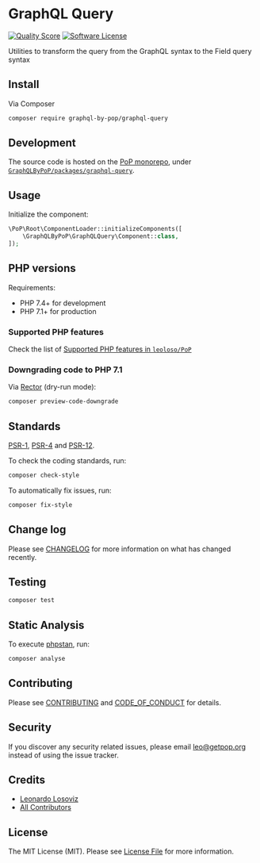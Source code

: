 # GraphQL Query

<!-- [![Build Status][ico-travis]][link-travis] -->
[![Quality Score][ico-code-quality]][link-code-quality]
[![Software License][ico-license]](LICENSE.md)

<!--
[![Latest Version on Packagist][ico-version]][link-packagist]
[![Coverage Status][ico-scrutinizer]][link-scrutinizer]
[![Total Downloads][ico-downloads]][link-downloads]
-->

Utilities to transform the query from the GraphQL syntax to the Field query syntax

## Install

Via Composer

``` bash
composer require graphql-by-pop/graphql-query
```

## Development

The source code is hosted on the [PoP monorepo](https://github.com/leoloso/PoP), under [`GraphQLByPoP/packages/graphql-query`](https://github.com/leoloso/PoP/tree/master/layers/GraphQLByPoP/packages/graphql-query).

## Usage

Initialize the component:

``` php
\PoP\Root\ComponentLoader::initializeComponents([
    \GraphQLByPoP\GraphQLQuery\Component::class,
]);
```

## PHP versions

Requirements:

- PHP 7.4+ for development
- PHP 7.1+ for production

### Supported PHP features

Check the list of [Supported PHP features in `leoloso/PoP`](https://github.com/leoloso/PoP/#supported-php-features)

### Downgrading code to PHP 7.1

Via [Rector](https://github.com/rectorphp/rector) (dry-run mode):

```bash
composer preview-code-downgrade
```

## Standards

[PSR-1](https://www.php-fig.org/psr/psr-1), [PSR-4](https://www.php-fig.org/psr/psr-4) and [PSR-12](https://www.php-fig.org/psr/psr-12).

To check the coding standards, run:

``` bash
composer check-style
```

To automatically fix issues, run:

``` bash
composer fix-style
```

## Change log

Please see [CHANGELOG](CHANGELOG.md) for more information on what has changed recently.

## Testing

``` bash
composer test
```

## Static Analysis

To execute [phpstan](https://github.com/phpstan/phpstan), run:

``` bash
composer analyse
```

## Contributing

Please see [CONTRIBUTING](CONTRIBUTING.md) and [CODE_OF_CONDUCT](CODE_OF_CONDUCT.md) for details.

## Security

If you discover any security related issues, please email leo@getpop.org instead of using the issue tracker.

## Credits

- [Leonardo Losoviz][link-author]
- [All Contributors][link-contributors]

## License

The MIT License (MIT). Please see [License File](LICENSE.md) for more information.

[ico-version]: https://img.shields.io/packagist/v/graphql-by-pop/graphql-query.svg?style=flat-square
[ico-license]: https://img.shields.io/badge/license-MIT-brightgreen.svg?style=flat-square
[ico-travis]: https://img.shields.io/travis/graphql-by-pop/graphql-query/master.svg?style=flat-square
[ico-scrutinizer]: https://img.shields.io/scrutinizer/coverage/g/graphql-by-pop/graphql-query.svg?style=flat-square
[ico-code-quality]: https://img.shields.io/scrutinizer/g/graphql-by-pop/graphql-query.svg?style=flat-square
[ico-downloads]: https://img.shields.io/packagist/dt/graphql-by-pop/graphql-query.svg?style=flat-square

[link-packagist]: https://packagist.org/packages/graphql-by-pop/graphql-query
[link-travis]: https://travis-ci.org/graphql-by-pop/graphql-query
[link-scrutinizer]: https://scrutinizer-ci.com/g/graphql-by-pop/graphql-query/code-structure
[link-code-quality]: https://scrutinizer-ci.com/g/graphql-by-pop/graphql-query
[link-downloads]: https://packagist.org/packages/graphql-by-pop/graphql-query
[link-author]: https://github.com/leoloso
[link-contributors]: ../../../../../../contributors
